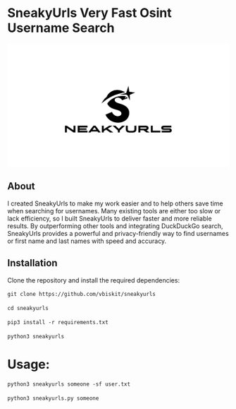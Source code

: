 # SneakyUrls Very Fast Osint Username Search 
![Screenshot](SneakyUrl.jpg)

## About  

I created SneakyUrls to make my work easier and to help others save time when searching for usernames. Many existing tools are either too slow or lack efficiency, so I built SneakyUrls to deliver faster and more reliable results. By outperforming other tools and integrating DuckDuckGo search, SneakyUrls provides a powerful and privacy-friendly way to find usernames or first name and last names with speed and accuracy. 

## Installation  

Clone the repository and install the required dependencies:  
```
git clone https://github.com/vbiskit/sneakyurls

cd sneakyurls

pip3 install -r requirements.txt

python3 sneakyurls
```
# Usage:
```
python3 sneakyurls someone -sf user.txt

python3 sneakyurls.py someone 
